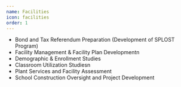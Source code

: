 ```yaml
---
name: Facilities
icon: facilities
order: 1
---
```


- Bond and Tax Referendum Preparation (Development of SPLOST Program)
- Facility Management & Facility Plan Developmentn
- Demographic & Enrollment Studies
- Classroom Utilization Studiesn
- Plant Services and Facility Assessment
- School Construction Oversight and Project Development
